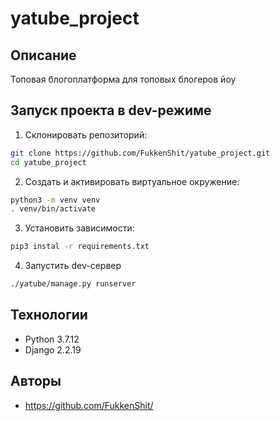 # yatube_project
## Описание
Топовая блогоплатформа для топовых блогеров йоу

## Запуск проекта в dev-режиме
1. Склонировать репозиторий:
```bash
git clone https://github.com/FukkenShit/yatube_project.git
cd yatube_project
```
2. Создать и активировать виртуальное окружение:
```bash
python3 -m venv venv
. venv/bin/activate
```
3. Установить зависимости:
```bash
pip3 instal -r requirements.txt
```
4. Запустить dev-сервер
```bash
./yatube/manage.py runserver
```

## Технологии
- Python 3.7.12
- Django 2.2.19

## Авторы
- https://github.com/FukkenShit/
